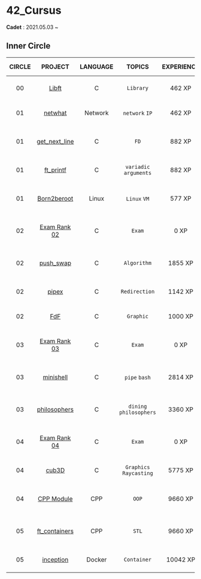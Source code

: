 # **42_Cursus**

**Cadet** : 2021.05.03 ~

## **Inner Circle**

| CIRCLE | PROJECT | LANGUAGE | TOPICS | EXPERIENCE | STATUS | Date of Completion |
|:--:|:---:|:---:|:---:|:---:|:---:|:---:|
| 00 | [Libft](./libft) | C | `Library` | 462 XP | [![minjkim2's 42 Libft Score](https://badge42.vercel.app/api/v2/cl233k6zu002509mbdxlhzh09/project/2166502)](https://github.com/JaeSeoKim/badge42) | 2021-05-13 |
| 01 | [netwhat](./netwhat) | Network | `network` `IP` | 462 XP | [![minjkim2's 42 netwhat Score](https://badge42.vercel.app/api/v2/cl233k6zu002509mbdxlhzh09/project/2171885)](https://github.com/JaeSeoKim/badge42) | 2021-05-18 |
| 01 | [get_next_line](./get_next_line) | C | `FD` | 882 XP | [![minjkim2's 42 get_next_line Score](https://badge42.vercel.app/api/v2/cl233k6zu002509mbdxlhzh09/project/2176364)](https://github.com/JaeSeoKim/badge42) | 2021-05-26 |
| 01 | [ft_printf](./ft_printf) | C | `variadic arguments` | 882 XP | [![minjkim2's 42 ft_printf Score](https://badge42.vercel.app/api/v2/cl233k6zu002509mbdxlhzh09/project/2191765)](https://github.com/JaeSeoKim/badge42) | 2021-06-16 |
| 01 | [Born2beroot](./born2beroot) | Linux | `Linux` `VM` | 577 XP | [![minjkim2's 42 Born2beroot Score](https://badge42.vercel.app/api/v2/cl233k6zu002509mbdxlhzh09/project/2179314)](https://github.com/JaeSeoKim/badge42) | 2021-06-05 |
| 02 | [Exam Rank 02](./exam02) | C | `Exam` | 0 XP | ![minjkim2's 42 Exam Rank 03 Score](https://badge42.vercel.app/api/v2/cl233k6zu002509mbdxlhzh09/project/2207169) | 2021-12-14 |
| 02 | [push_swap](./push_swap) | C | `Algorithm` | 1855 XP| ![minjkim2's 42 Push_swap Score](https://badge42.vercel.app/api/v2/cl233k6zu002509mbdxlhzh09/project/2258541)  | 2021-08-09 |
| 02 | [pipex](./pipex) | C | `Redirection` | 1142 XP| [![minjkim2's 42 pipex Score](https://badge42.vercel.app/api/v2/cl233k6zu002509mbdxlhzh09/project/2211968)](https://github.com/JaeSeoKim/badge42) | 2021-07-02 |
| 02 | [FdF](./fdf) | C | `Graphic` | 1000 XP| [![minjkim2's 42 FdF Score](https://badge42.vercel.app/api/v2/cl233k6zu002509mbdxlhzh09/project/2226122)](https://github.com/JaeSeoKim/badge42) | 2021-07-22 |
| 03 | [Exam Rank 03]() | C |`Exam` | 0 XP| [![minjkim2's 42 Exam Rank 03 Score](https://badge42.vercel.app/api/v2/cl233k6zu002509mbdxlhzh09/project/2452227)](https://github.com/JaeSeoKim/badge42) | 2022-07-15 |
| 03 | [minishell](./minishell) | C | `pipe` `bash` | 2814 XP | [![minjkim2's 42 Philosophers Score](https://badge42.vercel.app/api/v2/cl233k6zu002509mbdxlhzh09/project/2392665)](https://github.com/JaeSeoKim/badge42) | 2021-09-23 |
| 03 | [philosophers](./philo) | C | `dining philosophers` | 3360 XP | [![minjkim2's 42 Philosophers Score](https://badge42.vercel.app/api/v2/cl233k6zu002509mbdxlhzh09/project/2392665)](https://github.com/JaeSeoKim/badge42) | 2022-01-04 |
| 04 | [Exam Rank 04]() | C | `Exam` | 0 XP | [![minjkim2's 42 Exam Rank 04 Score](https://badge42.vercel.app/api/v2/cl233k6zu002509mbdxlhzh09/project/2452230)](https://github.com/JaeSeoKim/badge42) | 2022-08-16 |
| 04 | [cub3D](https://github.com/minjune8506/cub3D) | C | `Graphics` `Raycasting`| 5775 XP | [![minjkim2's 42 cub3d Score](https://badge42.vercel.app/api/v2/cl233k6zu002509mbdxlhzh09/project/2449977)](https://github.com/JaeSeoKim/badge42) | 2022-04-02 |
| 04 | [CPP Module]() | CPP | `OOP` | 9660 XP | [![minjkim2's 42 CPP Module 08 Score](https://badge42.vercel.app/api/v2/cl233k6zu002509mbdxlhzh09/project/2660989)](https://github.com/JaeSeoKim/badge42) | 2022-07-13 |
| 05 | [ft_containers]() | CPP | `STL` | 9660 XP | [![minjkim2's 42 ft_containers Score](https://badge42.vercel.app/api/v2/cl233k6zu002509mbdxlhzh09/project/2663067)](https://github.com/JaeSeoKim/badge42) | 2022-08-16 |
| 05 | [inception]() | Docker | `Container` | 10042 XP | [![minjkim2's 42 Inception Score](https://badge42.vercel.app/api/v2/cl233k6zu002509mbdxlhzh09/project/2726979)](https://github.com/JaeSeoKim/badge42) | 2022-10-13 |
